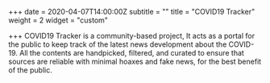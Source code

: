 +++
date = 2020-04-07T14:00:00Z
subtitle = ""
title = "COVID19 Tracker"
weight = 2
widget = "custom"

+++
COVID19 Tracker is a community-based project, It acts as a portal for the public to keep track of the latest news development about the COVID-19. All the contents are handpicked, filtered, and curated to ensure that sources are reliable with minimal hoaxes and fake news, for the best benefit of the public.